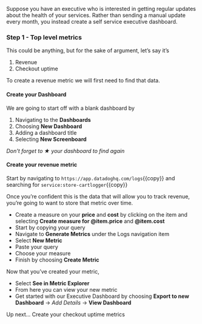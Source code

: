 Suppose you have an executive who is interested in getting regular updates about the health of your services. Rather than sending a manual update every month, you instead create a self service executive dashboard.

### Step 1 - Top level metrics

This could be anything, but for the sake of argument, let’s say it’s 
1. Revenue 
2. Checkout uptime

To create a revenue metric we will first need to find that data. 

#### Create your Dashboard

We are going to start off with a blank dashboard by 
1. Navigating to the **Dashboards**
2. Choosing **New Dashboard**
3. Adding a dashboard title
4. Selecting **New Screenboard**

*Don't forget to ★ your dashboard to find again*

#### Create your revenue metric 
Start by navigating to `https://app.datadoghq.com/logs`{{copy}} and searching for `service:store-cartlogger`{{copy}}

Once you’re confident this is the data that will allow you to track revenue, you’re going to want to store that metric over time. 

- Create a measure on your **price** and **cost** by clicking on the item and selecting **Create measure for @item.price** and **@item.cost**
- Start by copying your query
- Navigate to **Generate Metrics** under the Logs navigation item
- Select **New Metric** 
- Paste your query
- Choose your measure
- Finish by choosing **Create Metric**

Now that you’ve created your metric, 
- Select **See in Metric Explorer**
- From here you can view your new metric 
- Get started with our Executive Dashboard by choosing **Export to new Dashboard** → *Add Details* → **View Dashboard**

Up next... Create your checkout uptime metrics
